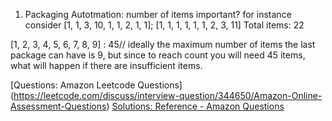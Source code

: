 1. Packaging Autotmation: number of items important? for instance consider [1, 1, 3, 10, 1, 1, 2, 1, 1];
[1, 1, 1, 1, 1, 1, 2, 3, 11]
Total items: 22

[1, 2, 3, 4, 5, 6, 7, 8, 9]  : 45// ideally the maximum number of items the last package can have is 9, but since to reach count you will need 45 items, what will happen if there are insufficient items.

[Questions: Amazon Leetcode Questions] (https://leetcode.com/discuss/interview-question/344650/Amazon-Online-Assessment-Questions)
[Solutions: Reference - Amazon Questions](https://docs.google.com/document/d/1Wvsz24KQ92mTYCW34FRFasKWCHi0XXla2JTh8EDtVNo/edit#)
